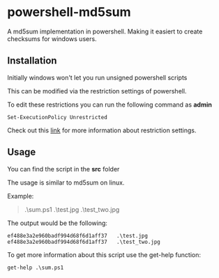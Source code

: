 # powershell-md5sum
A md5sum implementation in powershell. Making it easiert to create checksums for windows users.


## Installation
Initially windows won't let you run unsigned powershell scripts

This can be modified via the restriction settings of powershell.

To edit these restrictions you can run the following command as **admin**
```
Set-ExecutionPolicy Unrestricted
```
Check out this [link](http://ss64.com/ps/set-executionpolicy.html) for more information about restriction settings.



## Usage
You can find the script in the **src** folder

The usage is similar to md5sum on linux.

Example:
> .\sum.ps1 .\test.jpg .\test_two.jpg


The output would be the following:
```
ef488e3a2e960badf994d68f6d1aff37   .\test.jpg
ef488e3a2e960badf994d68f6d1aff37   .\test_two.jpg
```

To get more information about this script use the get-help function:
```
get-help .\sum.ps1
```
